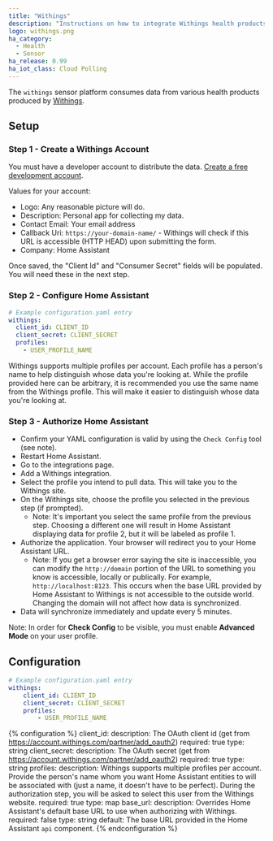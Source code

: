 ```yaml
---
title: "Withings"
description: "Instructions on how to integrate Withings health products within Home Assistant."
logo: withings.png
ha_category:
  - Health
  - Sensor
ha_release: 0.99
ha_iot_class: Cloud Polling
---
```


The `withings` sensor platform consumes data from various health products produced by [Withings](https://www.withings.com).

## Setup

### Step 1 - Create a Withings Account

You must have a developer account to distribute the data. [Create a free development account](https://account.withings.com/partner/add_oauth2).

Values for your account:

- Logo: Any reasonable picture will do.
- Description: Personal app for collecting my data.
- Contact Email: Your email address
- Callback Uri: `https://your-domain-name/` - Withings will check if this URL is accessible (HTTP HEAD) upon submitting the form.
- Company: Home Assistant

Once saved, the "Client Id" and "Consumer Secret" fields will be populated. You will need these in the next step.

### Step 2 - Configure Home Assistant

```yaml
# Example configuration.yaml entry
withings:
  client_id: CLIENT_ID
  client_secret: CLIENT_SECRET
  profiles:
    - USER_PROFILE_NAME
```

Withings supports multiple profiles per account. Each profile has a person's name to help distinguish whose data you're looking at. While the profile provided here can be arbitrary, it is recommended you use the same name from the Withings profile. This will make it easier to distinguish whose data you're looking at.

### Step 3 - Authorize Home Assistant

- Confirm your YAML configuration is valid by using the `Check Config` tool (see note).
- Restart Home Assistant.
- Go to the integrations page.
- Add a Withings integration.
- Select the profile you intend to pull data. This will take you to the Withings site.
- On the Withings site, choose the profile you selected in the previous step (if prompted).
  - Note: It's important you select the same profile from the previous step. Choosing a different one will result in Home Assistant displaying data for profile 2, but it will be labeled as profile 1.
- Authorize the application. Your browser will redirect you to your Home Assistant URL.
  - Note: If you get a browser error saying the site is inaccessible, you can modify the
  `http://domain` portion of the URL to something you know is accessible, locally or publically. For example, `http://localhost:8123`.
  This occurs when the base URL provided by Home Assistant to Withings is not accessible to the outside world.
  Changing the domain will not affect how data is synchronized.
- Data will synchronize immediately and update every 5 minutes.

Note:  In order for **Check Config** to be visible, you must enable **Advanced Mode** on your user profile.

## Configuration

```yaml
# Example configuration.yaml entry
withings:
    client_id: CLIENT_ID
    client_secret: CLIENT_SECRET
    profiles:
        - USER_PROFILE_NAME
```
{% configuration %}
client_id:
  description: The OAuth client id (get from https://account.withings.com/partner/add_oauth2)
  required: true
  type: string
client_secret:
  description: The OAuth secret (get from https://account.withings.com/partner/add_oauth2)
  required: true
  type: string
profiles:
  description: Withings supports multiple profiles per account. Provide the person's name whom you want Home Assistant entities to will be associated with (just a name, it doesn't have to be perfect). During the authorization step, you will be asked to select this user from the Withings website.
  required: true
  type: map
base_url:
  description: Overrides Home Assistant's default base URL to use when authorizing with Withings.
  required: false
  type: string
  default: The base URL provided in the Home Assistant `api` component.
{% endconfiguration %}
